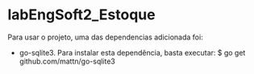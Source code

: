 # labEngSoft2_Estoque

Para usar o projeto, uma das dependencias adicionada foi:
  - go-sqlite3.
Para instalar esta dependência, basta executar:
  $ go get github.com/mattn/go-sqlite3

